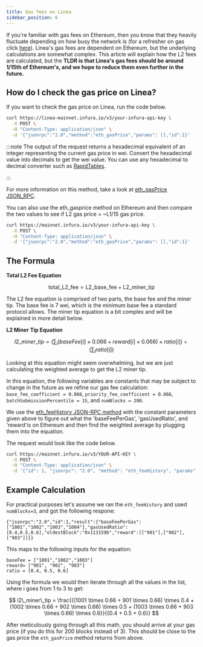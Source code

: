 ```yaml
---
title: Gas fees on Linea
sidebar_position: 6
---
```


 If you're familiar with gas fees on Ethereum, then you know that they heavily fluctuate depending on how busy the network is (for a refresher on gas click [here](https://support.metamask.io/hc/en-us/articles/4404600179227-User-Guide-Gas#:~:text=A%20normal%20transaction%20sending%20ETH,transactions%20also%20cost%2021%2C000%20gas.)). Linea's gas fees are dependent on Ethereum, but the underlying calculations are somewhat complex. This article will explain how the L2 fees are calculated, but the **TLDR is that Linea's gas fees should be around 1/15th of Ethereum's, and we hope to reduce them even further in the future.**

## How do I check the gas price on Linea?

 If you want to check the gas price on Linea, run the code below.

``` bash
curl https://linea-mainnet.infura.io/v3/your-infura-api-key \
  -X POST \
  -H "Content-Type: application/json" \
  -d '{"jsonrpc":"2.0","method":"eth_gasPrice","params": [],"id":1}'
```
:::note
The output of the request returns a hexadecimal equivalent of an integer representing the current gas price in wei. Convert the hexadecimal value into decimals to get the wei value. You can use any hexadecimal to decimal converter such as [RapidTables](https://www.rapidtables.com/convert/number/hex-to-decimal.html).

:::

For more information on this method, take a look at [eth_gasPrice JSON_RPC](https://docs.infura.io/networks/ethereum/json-rpc-methods/eth_gasprice).

You can also use the eth_gasprice method on Ethereum and then compare the two values to see if L2 gas price = ~L1/15 gas price.

``` bash
curl https://mainnet.infura.io/v3/your-infura-api-key \
  -X POST \
  -H "Content-Type: application/json" \
  -d '{"jsonrpc":"2.0","method":"eth_gasPrice","params": [],"id":1}'
```

## The Formula

**Total L2 Fee Equation**

$$
\text{total\_L2\_fee} = \text{L2\_base\_fee} + \text{L2\_miner\_tip}
$$

The L2 fee equation is comprised of two parts, the base fee and the miner tip. The base fee is 7 wei, which is the minimum base fee a standard protocol allows. The miner tip equation is a bit complex and will be explained in more detail below.


**L2 Miner Tip Equation**

$$
l2\_miner\_tip = \left( \sum_{i} (baseFee[i] \times 0.066 + reward[i] \times 0.066) \times ratio[i] \right) \div \left( \sum_{i} ratio[i] \right)
$$

Looking at this equation might seem overwhelming, but we are just calculating the weighted average to get the L2 miner tip.

In this equation, the following variables are constants that may be subject to change in the future as we refine our gas fee calculation: ```base_fee_coefficient = 0.066```, ```priority_fee_coefficient = 0.066```, ```batchSubmissionPercentile = 15```, and ```numBlocks = 200```.

We use the [eth_feeHistory JSON-RPC method](https://docs.infura.io/networks/ethereum/json-rpc-methods/eth_feehistory) with the constant parameters given above to figure out what the 'baseFeePerGas', 'gasUsedRatio', and 'reward'is on Ethereum and then find the weighted average by plugging them into the equation.

The request would look like the code below.

```bash 
curl https://mainnet.infura.io/v3/YOUR-API-KEY \
  -X POST \
  -H "Content-Type: application/json" \
  -d '{"id": 1, "jsonrpc": "2.0", "method": "eth_feeHistory", "params": ["200", "latest", [15]] }'

```

## Example Calculation

For practical purposes let's assume we ran the `eth_feeHistory` and used `numBlocks=3`, and got the following respone:

```
{"jsonrpc":"2.0","id":1,"result":{"baseFeePerGas":["1001","1002","1003","1004"],"gasUsedRatio":[0.4,0.5,0.6],"oldestBlock":"0x113159b","reward":[["901"],["902"],["903"]]}}

```

This maps to the following inputs for the equation:

```
baseFee = ["1001","1002","1003"]
reward= ["901", "902", "903"]
ratio = [0.4, 0.5, 0.6]

```

Using the formula we would then iterate through all the values in the list, where i goes from 1 to 3 to get:

$$
l2\_miner\_tip = \frac{{(1001 \times 0.66 + 901 \times 0.66) \times 0.4 + (1002 \times 0.66 + 902 \times 0.66) \times 0.5 + (1003 \times 0.66 + 903 \times 0.66) \times 0.6}}{{0.4 + 0.5 + 0.6}}
$$

After meticulously going through all this math, you should arrive at your gas price (if you do this for 200 blocks instead of 3). This should be close to the gas price the `eth_gasPrice` method returns from above. 